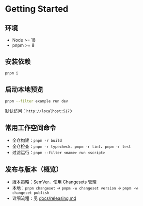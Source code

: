 # Getting Started

## 环境

- Node >= 18
- pnpm >= 8

## 安装依赖

```bash
pnpm i
```

## 启动本地预览

```bash
pnpm --filter example run dev
```

默认访问：`http://localhost:5173`

## 常用工作空间命令

- 全仓构建：`pnpm -r build`
- 全仓检查：`pnpm -r typecheck`、`pnpm -r lint`、`pnpm -r test`
- 过滤运行：`pnpm --filter <name> run <script>`

## 发布与版本（概览）

- 版本策略：SemVer，使用 Changesets 管理
- 本地：`pnpm changeset` → `pnpm -w changeset version` → `pnpm -w changeset publish`
- 详细流程：见 [docs/releasing.md](releasing.md)
